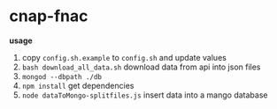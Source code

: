 # cnap-fnac

**usage**

1. copy `config.sh.example` to `config.sh` and update values
2. `bash download_all_data.sh` download data from api into json files
3. `mongod --dbpath ./db`
4. `npm install` get dependencies
5. `node dataToMongo-splitfiles.js` insert data into a mango database


